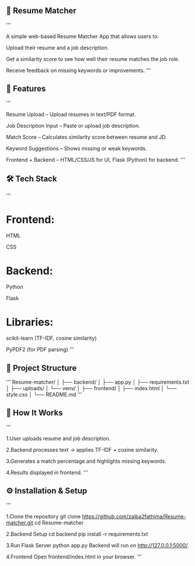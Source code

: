 ## 📄 Resume Matcher
'''

A simple web-based Resume Matcher App that allows users to:

Upload their resume and a job description.

Get a similarity score to see how well their resume matches the job role.

Receive feedback on missing keywords or improvements.
'''

## 📌 Features
'''

Resume Upload – Upload resumes in text/PDF format.

Job Description Input – Paste or upload job description.

Match Score – Calculates similarity score between resume and JD.

Keyword Suggestions – Shows missing or weak keywords.

Frontend + Backend – HTML/CSS/JS for UI, Flask (Python) for backend.
'''
## 🛠️ Tech Stack
'''

# Frontend:

HTML

CSS

# Backend:

Python

Flask

# Libraries:

scikit-learn (TF-IDF, cosine similarity)

PyPDF2 (for PDF parsing)
'''
## 📂 Project Structure
'''
Resume-matcher/
│
├── backend/
│ ├── app.py
│ ├── requirements.txt
│ ├── uploads/
│ └── venv/
│
├── frontend/
│ ├── index.html
│ └── style.css
│
└── README.md
'''

## 🚀 How It Works
'''

1.User uploads resume and job description.

2.Backend processes text → applies TF-IDF + cosine similarity.

3.Generates a match percentage and highlights missing keywords.

4.Results displayed in frontend.
'''
## ⚙️ Installation & Setup
'''

1.Clone the repository
git clone https://github.com/zaiba2fathima/Resume-matcher.git
cd Resume-matcher

2.Backend Setup
cd backend
pip install -r requirements.txt

3.Run Flask Server
python app.py
Backend will run on http://127.0.0.1:5000/

4.Frontend
Open frontend/index.html in your browser.
'''

